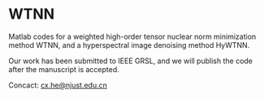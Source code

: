 # WTNN
Matlab codes for a weighted high-order tensor nuclear norm minimization method WTNN, and a hyperspectral image denoising method HyWTNN.

Our work has been submitted to IEEE GRSL, and we will publish the code after the manuscript is accepted.

Concact: cx.he@njust.edu.cn
